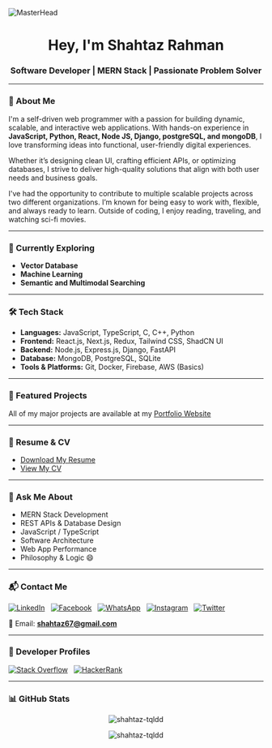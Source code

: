![MasterHead](https://res.cloudinary.com/dqyv780cz/image/upload/v1751217506/cover-min_kymtkj.jpg)

<h1 align="center">Hey, I'm Shahtaz Rahman</h1>
<h3 align="center">Software Developer | MERN Stack | Passionate Problem Solver</h3>

---

### 👋 About Me

I'm a self-driven web programmer with a passion for building dynamic, scalable, and interactive web applications. With hands-on experience in **JavaScript, Python, React, Node JS, Django, postgreSQL, and mongoDB**, I love transforming ideas into functional, user-friendly digital experiences.

Whether it’s designing clean UI, crafting efficient APIs, or optimizing databases, I strive to deliver high-quality solutions that align with both user needs and business goals.

I've had the opportunity to contribute to multiple scalable projects across two different organizations. I’m known for being easy to work with, flexible, and always ready to learn. Outside of coding, I enjoy reading, traveling, and watching sci-fi movies.

---

### 🚀 Currently Exploring

- **Vector Database**
- **Machine Learning**
- **Semantic and Multimodal Searching**

---

### 🛠️ Tech Stack

- **Languages:** JavaScript, TypeScript, C, C++, Python
- **Frontend:** React.js, Next.js, Redux, Tailwind CSS, ShadCN UI
- **Backend:** Node.js, Express.js, Django, FastAPI
- **Database:** MongoDB, PostgreSQL, SQLite
- **Tools & Platforms:** Git, Docker, Firebase, AWS (Basics)

---

### 📂 Featured Projects

All of my major projects are available at my [Portfolio Website](https://shahtaz.dev/#projects)

---

### 📄 Resume & CV

- [Download My Resume](https://drive.google.com/file/d/1MyGInd-FpCx1nJwtJtLEOFpIECAGGhyI/view?usp=sharing)
- [View My CV](https://drive.google.com/file/d/1JuY8s0GFlqmSvGZwZ4KWu67Jo5W6tQN4/view?usp=sharing)

---

### 💬 Ask Me About

- MERN Stack Development
- REST APIs & Database Design
- JavaScript / TypeScript
- Software Architecture
- Web App Performance
- Philosophy & Logic 😄

---

### 📬 Contact Me

[![LinkedIn](https://raw.githubusercontent.com/rahuldkjain/github-profile-readme-generator/master/src/images/icons/Social/linked-in-alt.svg)](https://linkedin.com/in/shahtaz-rahman-a8092a174) &nbsp;
[![Facebook](https://raw.githubusercontent.com/rahuldkjain/github-profile-readme-generator/master/src/images/icons/Social/facebook.svg)](https://fb.com/shahtaz.rahman.3) &nbsp;
[![WhatsApp](https://raw.githubusercontent.com/rahuldkjain/github-profile-readme-generator/master/src/images/icons/Social/whatsapp.svg)](https://wa.me/8801521305382) &nbsp;
[![Instagram](https://raw.githubusercontent.com/rahuldkjain/github-profile-readme-generator/master/src/images/icons/Social/instagram.svg)](https://www.instagram.com/shahtazrahman/) &nbsp;
[![Twitter](https://raw.githubusercontent.com/rahuldkjain/github-profile-readme-generator/master/src/images/icons/Social/twitter.svg)](https://twitter.com/rahmanshahtaz)

📧 Email: **shahtaz67@gmail.com**

---

### 🧠 Developer Profiles

[![Stack Overflow](https://raw.githubusercontent.com/rahuldkjain/github-profile-readme-generator/master/src/images/icons/Social/stack-overflow.svg)](https://stackoverflow.com/users/15849894/shahtaz-rahman) &nbsp;
[![HackerRank](https://raw.githubusercontent.com/rahuldkjain/github-profile-readme-generator/master/src/images/icons/Social/hackerrank.svg)](https://www.hackerrank.com/shahtaz67)

---

### 📊 GitHub Stats

<p align="center">
  <img src="https://github-readme-stats.vercel.app/api?username=shahtaz-tqldd&show_icons=true&locale=en" alt="shahtaz-tqldd" />
</p>

<p align="center">
  <img src="https://github-readme-streak-stats.herokuapp.com/?user=shahtaz-tqldd" alt="shahtaz-tqldd" />
</p>
